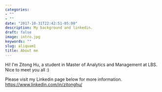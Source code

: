 ```yaml
---
categories:
- ""
- ""
date: "2017-10-31T22:42:51-05:00"
description: My background and linkedin.
draft: false
image: intro.jpg
keywords: ""
slug: aliquam1
title: About me
---
```



Hi! I'm Zitong Hu, a student in Master of Analytics and Management at LBS. Nice to meet you all :)

Please visit my Linkedin page below for more information.
https://www.linkedin.com/in/zitonghu/

